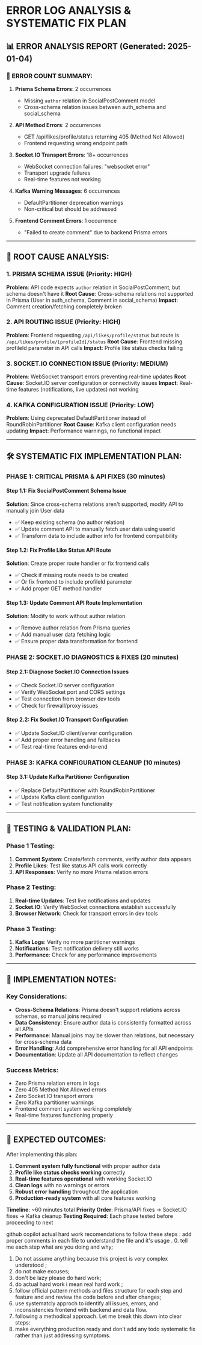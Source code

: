 # ERROR LOG ANALYSIS & SYSTEMATIC FIX PLAN

## 📊 ERROR ANALYSIS REPORT (Generated: 2025-01-04)

### 🔢 ERROR COUNT SUMMARY:
1. **Prisma Schema Errors**: 2 occurrences
   - Missing `author` relation in SocialPostComment model
   - Cross-schema relation issues between auth_schema and social_schema

2. **API Method Errors**: 2 occurrences  
   - GET /api/likes/profile/status returning 405 (Method Not Allowed)
   - Frontend requesting wrong endpoint path

3. **Socket.IO Transport Errors**: 18+ occurrences
   - WebSocket connection failures: "websocket error"
   - Transport upgrade failures
   - Real-time features not working

4. **Kafka Warning Messages**: 6 occurrences
   - DefaultPartitioner deprecation warnings
   - Non-critical but should be addressed

5. **Frontend Comment Errors**: 1 occurrence
   - "Failed to create comment" due to backend Prisma errors

---

## 🎯 ROOT CAUSE ANALYSIS:

### 1. **PRISMA SCHEMA ISSUE (Priority: HIGH)**
**Problem**: API code expects `author` relation in SocialPostComment, but schema doesn't have it
**Root Cause**: Cross-schema relations not supported in Prisma (User in auth_schema, Comment in social_schema)
**Impact**: Comment creation/fetching completely broken

### 2. **API ROUTING ISSUE (Priority: HIGH)**  
**Problem**: Frontend requesting `/api/likes/profile/status` but route is `/api/likes/profile/[profileId]/status`
**Root Cause**: Frontend missing profileId parameter in API calls
**Impact**: Profile like status checks failing

### 3. **SOCKET.IO CONNECTION ISSUE (Priority: MEDIUM)**
**Problem**: WebSocket transport errors preventing real-time updates
**Root Cause**: Socket.IO server configuration or connectivity issues
**Impact**: Real-time features (notifications, live updates) not working

### 4. **KAFKA CONFIGURATION ISSUE (Priority: LOW)**
**Problem**: Using deprecated DefaultPartitioner instead of RoundRobinPartitioner
**Root Cause**: Kafka client configuration needs updating
**Impact**: Performance warnings, no functional impact

---

## 🛠️ SYSTEMATIC FIX IMPLEMENTATION PLAN:

### PHASE 1: CRITICAL PRISMA & API FIXES (30 minutes)

#### Step 1.1: Fix SocialPostComment Schema Issue
**Solution**: Since cross-schema relations aren't supported, modify API to manually join User data
- ✅ Keep existing schema (no author relation)
- ✅ Update comment API to manually fetch user data using userId
- ✅ Transform data to include author info for frontend compatibility

#### Step 1.2: Fix Profile Like Status API Route
**Solution**: Create proper route handler or fix frontend calls
- ✅ Check if missing route needs to be created
- ✅ Or fix frontend to include profileId parameter
- ✅ Add proper GET method handler

#### Step 1.3: Update Comment API Route Implementation
**Solution**: Modify to work without author relation
- ✅ Remove author relation from Prisma queries
- ✅ Add manual user data fetching logic
- ✅ Ensure proper data transformation for frontend

### PHASE 2: SOCKET.IO DIAGNOSTICS & FIXES (20 minutes)

#### Step 2.1: Diagnose Socket.IO Connection Issues
- ✅ Check Socket.IO server configuration
- ✅ Verify WebSocket port and CORS settings
- ✅ Test connection from browser dev tools
- ✅ Check for firewall/proxy issues

#### Step 2.2: Fix Socket.IO Transport Configuration
- ✅ Update Socket.IO client/server configuration
- ✅ Add proper error handling and fallbacks
- ✅ Test real-time features end-to-end

### PHASE 3: KAFKA CONFIGURATION CLEANUP (10 minutes)

#### Step 3.1: Update Kafka Partitioner Configuration
- ✅ Replace DefaultPartitioner with RoundRobinPartitioner
- ✅ Update Kafka client configuration
- ✅ Test notification system functionality

---

## 🧪 TESTING & VALIDATION PLAN:

### Phase 1 Testing:
1. **Comment System**: Create/fetch comments, verify author data appears
2. **Profile Likes**: Test like status API calls work correctly
3. **API Responses**: Verify no more Prisma relation errors

### Phase 2 Testing:
1. **Real-time Updates**: Test live notifications and updates
2. **Socket.IO**: Verify WebSocket connections establish successfully
3. **Browser Network**: Check for transport errors in dev tools

### Phase 3 Testing:
1. **Kafka Logs**: Verify no more partitioner warnings
2. **Notifications**: Test notification delivery still works
3. **Performance**: Check for any performance improvements

---

## 📝 IMPLEMENTATION NOTES:

### Key Considerations:
- **Cross-Schema Relations**: Prisma doesn't support relations across schemas, so manual joins required
- **Data Consistency**: Ensure author data is consistently formatted across all APIs
- **Performance**: Manual joins may be slower than relations, but necessary for cross-schema data
- **Error Handling**: Add comprehensive error handling for all API endpoints
- **Documentation**: Update all API documentation to reflect changes

### Success Metrics:
- Zero Prisma relation errors in logs
- Zero 405 Method Not Allowed errors
- Zero Socket.IO transport errors  
- Zero Kafka partitioner warnings
- Frontend comment system working completely
- Real-time features functioning properly

---

## 🎯 EXPECTED OUTCOMES:

After implementing this plan:
1. **Comment system fully functional** with proper author data
2. **Profile like status checks working** correctly
3. **Real-time features operational** with working Socket.IO
4. **Clean logs** with no warnings or errors
5. **Robust error handling** throughout the application
6. **Production-ready system** with all core features working

**Timeline**: ~60 minutes total
**Priority Order**: Prisma/API fixes → Socket.IO fixes → Kafka cleanup
**Testing Required**: Each phase tested before proceeding to next







github copilot actual hard work recomendations to follow these steps : add proper comments in each file to understand the file and it's usage .
 0. tell me each step what are you doing and why;
 1.  Do not assume anything because this project is very complex  understood ; 
 2.  do not make excuses;
 3. don't be lazy please do hard work; 
 4. do actual hard work i mean real hard work ;
 5. follow official pattern methods and files structure  for each step and feature and and review the code before and after changes;
 6. use systematcly approch to identify all issues, errors, and inconsistencies frontend with backend and data flow.
7. following a methodical approach. Let me break this down into clear steps:
8. make everything production ready and don't add any todo  systematic fix rather than just addressing symptoms.